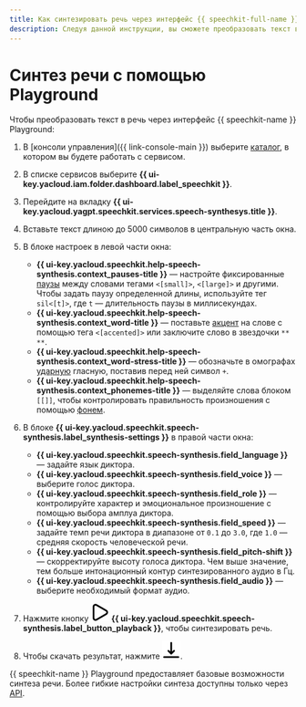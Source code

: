 ```yaml
---
title: Как синтезировать речь через интерфейс {{ speechkit-full-name }} Playground
description: Следуя данной инструкции, вы сможете преобразовать текст в человеческую речь через интерфейс {{ speechkit-name }} Playground.
---
```


# Синтез речи с помощью Playground

Чтобы преобразовать текст в речь через интерфейс {{ speechkit-name }} Playground: 

1. В [консоли управления]({{ link-console-main }}) выберите [каталог](../../resource-manager/concepts/resources-hierarchy.md#folder), в котором вы будете работать с сервисом.
1. В списке сервисов выберите **{{ ui-key.yacloud.iam.folder.dashboard.label_speechkit }}**.
1. Перейдите на вкладку **{{ ui-key.yacloud.yagpt.speechkit.services.speech-synthesys.title }}**.
1. Вставьте текст длиною до 5000 символов в центральную часть окна.
1. В блоке настроек в левой части окна:

   * **{{ ui-key.yacloud.speechkit.help-speech-synthesis.context_pauses-title }}** — настройте фиксированные [паузы](../tts/markup/tts-markup.md#pause) между словами тегами `<[small]>`, `<[large]>` и другими. Чтобы задать паузу определенной длины, используйте тег `sil<[t]>`, где `t` — длительность паузы в миллисекундах.
   * **{{ ui-key.yacloud.speechkit.help-speech-synthesis.context_word-title }}** — поставьте [акцент](../tts/markup/tts-markup.md#accent) на слове с помощью тега `<[accented]>` или заключите слово в звездочки `** **`.
   * **{{ ui-key.yacloud.speechkit.help-speech-synthesis.context_word-stress-title }}** — обозначьте в омографах [ударную](../tts/markup/tts-markup.md#a) гласную, поставив перед ней символ `+`.
   * **{{ ui-key.yacloud.speechkit.help-speech-synthesis.context_phonemes-title }}** — выделяйте слова блоком `[[]]`, чтобы контролировать правильность произношения с помощью [фонем](../tts/markup/tts-supported-phonemes.md).

1. В блоке **{{ ui-key.yacloud.speechkit.speech-synthesis.label_synthesis-settings }}** в правой части окна:

   * **{{ ui-key.yacloud.speechkit.speech-synthesis.field_language }}** — задайте язык диктора.
   * **{{ ui-key.yacloud.speechkit.speech-synthesis.field_voice }}** — выберите голос диктора.
   * **{{ ui-key.yacloud.speechkit.speech-synthesis.field_role }}** — контролируйте характер и эмоциональное произношение с помощью выбора амплуа диктора.
   * **{{ ui-key.yacloud.speechkit.speech-synthesis.field_speed }}** — задайте темп речи диктора в диапазоне от `0.1` до `3.0`, где `1.0` — средняя скорость человеческой речи.
   * **{{ ui-key.yacloud.speechkit.speech-synthesis.field_pitch-shift }}** — скорректируйте высоту голоса диктора. Чем выше значение, тем больше интонационный контур синтезированного аудио в Гц.
   * **{{ ui-key.yacloud.speechkit.speech-synthesis.field_audio }}** — выберите необходимый формат аудио.

1. Нажмите кнопку ![TriangleRight](../../_assets/console-icons/triangle-right.svg) **{{ ui-key.yacloud.speechkit.speech-synthesis.label_button_playback }}**, чтобы синтезировать речь.
1. Чтобы скачать результат, нажмите ![arrow-down-to-line](../../_assets/console-icons/arrow-down-to-line.svg).

{{ speechkit-name }} Playground предоставляет базовые возможности синтеза речи. Более гибкие настройки синтеза доступны только через [API](#tts-quickstart).